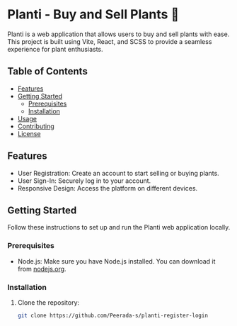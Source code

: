 # Planti - Buy and Sell Plants 🌱

Planti is a web application that allows users to buy and sell plants with ease. This project is built using Vite, React, and SCSS to provide a seamless experience for plant enthusiasts.

## Table of Contents

- [Features](#features)
- [Getting Started](#getting-started)
  - [Prerequisites](#prerequisites)
  - [Installation](#installation)
- [Usage](#usage)
- [Contributing](#contributing)
- [License](#license)

## Features

- User Registration: Create an account to start selling or buying plants.
- User Sign-In: Securely log in to your account.
- Responsive Design: Access the platform on different devices.

## Getting Started

Follow these instructions to set up and run the Planti web application locally.

### Prerequisites

- Node.js: Make sure you have Node.js installed. You can download it from [nodejs.org](https://nodejs.org/).

### Installation

1. Clone the repository:

   ```bash
   git clone https://github.com/Peerada-s/planti-register-login


